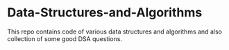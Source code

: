 # Data-Structures-and-Algorithms
This repo contains code of various data structures and algorithms and also collection of some good DSA questions.
